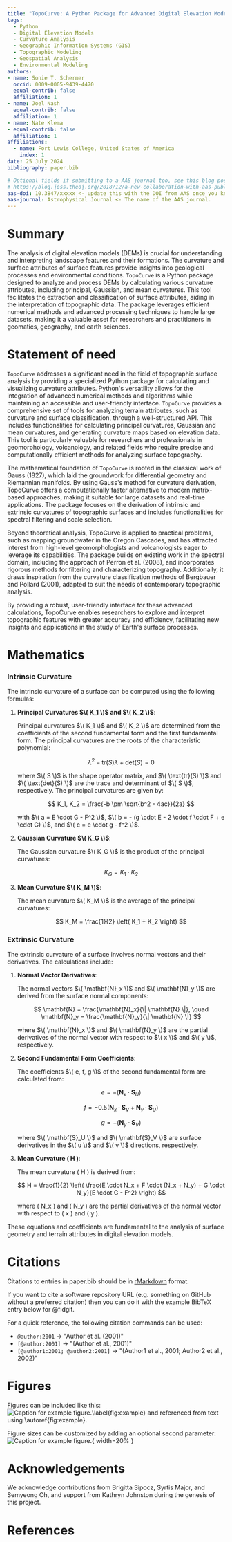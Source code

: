 ```yaml
---
title: "TopoCurve: A Python Package for Advanced Digital Elevation Model Analysis"
tags:
  - Python
  - Digital Elevation Models
  - Curvature Analysis
  - Geographic Information Systems (GIS)
  - Topographic Modeling
  - Geospatial Analysis
  - Environmental Modeling
authors:
- name: Sonie T. Schermer
  orcid: 0009-0005-9439-4470
  equal-contrib: false
  affiliation: 1
- name: Joel Nash
  equal-contrib: false
  affiliation: 1
- name: Nate Klema
- equal-contrib: false
  affiliation: 1
affiliations:
  - name: Fort Lewis College, United States of America
    index: 1
date: 25 July 2024
bibliography: paper.bib

# Optional fields if submitting to a AAS journal too, see this blog post:
# https://blog.joss.theoj.org/2018/12/a-new-collaboration-with-aas-publishing
aas-doi: 10.3847/xxxxx <- update this with the DOI from AAS once you know it.
aas-journal: Astrophysical Journal <- The name of the AAS journal.
---
```


# Summary

The analysis of digital elevation models (DEMs) is crucial for understanding 
and interpreting landscape features and their formations. The curvature and 
surface attributes of surface features provide insights into geological processes and 
environmental conditions. `TopoCurve` is a Python package designed to analyze 
and process DEMs by calculating various curvature attributes, including principal,
Gaussian, and mean curvatures. This tool facilitates the extraction and 
classification of surface attributes, aiding in the interpretation of topographic data.
The package leverages efficient numerical methods and advanced processing techniques 
to handle large datasets, making it a valuable asset for researchers and practitioners 
in geomatics, geography, and earth sciences.

# Statement of need

`TopoCurve` addresses a significant need in the field of topographic surface analysis by providing a specialized Python package for calculating and visualizing curvature attributes. Python's versatility allows for the integration of advanced numerical methods and algorithms while maintaining an accessible and user-friendly interface. `TopoCurve` provides a comprehensive set of tools for analyzing terrain attributes, such as curvature and surface classification, through a well-structured API. This includes functionalities for calculating principal curvatures, Gaussian and mean curvatures, and generating curvature maps based on elevation data. This tool is particularly valuable for researchers and professionals in geomorphology, volcanology, and related fields who require precise and computationally efficient methods for analyzing surface topography.

The mathematical foundation of `TopoCurve` is rooted in the classical work of Gauss (1827), which laid the groundwork for differential geometry and Riemannian manifolds. By using Gauss's method for curvature derivation, TopoCurve offers a computationally faster alternative to modern matrix-based approaches, making it suitable for large datasets and real-time applications. The package focuses on the derivation of intrinsic and extrinsic curvatures of topographic surfaces and includes functionalities for spectral filtering and scale selection.

Beyond theoretical analysis, TopoCurve is applied to practical problems, such as mapping groundwater in the Oregon Cascades, and has attracted interest from high-level geomorphologists and volcanologists eager to leverage its capabilities. The package builds on existing work in the spectral domain, including the approach of Perron et al. (2008), and incorporates rigorous methods for filtering and characterizing topography. Additionally, it draws inspiration from the curvature classification methods of Bergbauer and Pollard (2001), adapted to suit the needs of contemporary topographic analysis.

By providing a robust, user-friendly interface for these advanced calculations, TopoCurve enables researchers to explore and interpret topographic features with greater accuracy and efficiency, facilitating new insights and applications in the study of Earth's surface processes.


# Mathematics

### Intrinsic Curvature

The intrinsic curvature of a surface can be computed using the following formulas:

1. **Principal Curvatures $\( K_1 \)$ and $\( K_2 \)$**:

   Principal curvatures $\( K_1 \)$ and $\( K_2 \)$ are determined from the coefficients of the second fundamental form and the first fundamental form. The principal curvatures are the roots of the characteristic polynomial:

   $$
   \lambda^2 - \text{tr}(S) \lambda + \text{det}(S) = 0
   $$

   where $\( S \)$ is the shape operator matrix, and $\( \text{tr}(S) \)$ and $\( \text{det}(S) \)$ are the trace and determinant of $\( S \)$, respectively. The principal curvatures are given by:

   $$
   K_1, K_2 = \frac{-b \pm \sqrt{b^2 - 4ac}}{2a}
   $$

   with $\( a = E \cdot G - F^2 \)$, $\( b = - (g \cdot E - 2 \cdot f \cdot F + e \cdot G) \)$, and $\( c = e \cdot g - f^2 \)$.

2. **Gaussian Curvature $\( K_G \)$**:

   The Gaussian curvature $\( K_G \)$ is the product of the principal curvatures:

   $$
   K_G = K_1 \cdot K_2
   $$

3. **Mean Curvature $\( K_M \)$**:

   The mean curvature $\( K_M \)$ is the average of the principal curvatures:

   $$
   K_M = \frac{1}{2} \left( K_1 + K_2 \right)
   $$

### Extrinsic Curvature

The extrinsic curvature of a surface involves normal vectors and their derivatives. The calculations include:

1. **Normal Vector Derivatives**:

   The normal vectors $\( \mathbf{N}_x \)$ and $\( \mathbf{N}_y \)$ are derived from the surface normal components:

   $$
   \mathbf{N} = \frac{\mathbf{N}_x}{\| \mathbf{N} \|}, \quad \mathbf{N}_y = \frac{\mathbf{N}_y}{\| \mathbf{N} \|}
   $$

   where $\( \mathbf{N}_x \)$ and $\( \mathbf{N}_y \)$ are the partial derivatives of the normal vector with respect to $\( x \)$ and $\( y \)$, respectively.

2. **Second Fundamental Form Coefficients**:

   The coefficients $\( e, f, g \)$ of the second fundamental form are calculated from:

   $$
   e = - \left( \mathbf{N}_x \cdot \mathbf{S}_U \right)
   $$

   $$
   f = -0.5 \left( \mathbf{N}_x \cdot \mathbf{S}_V + \mathbf{N}_y \cdot \mathbf{S}_U \right)
   $$

   $$
   g = - \left( \mathbf{N}_y \cdot \mathbf{S}_V \right)
   $$

   where $\( \mathbf{S}_U \)$ and $\( \mathbf{S}_V \)$ are surface derivatives in the $\( u \)$ and $\( v \)$ directions, respectively.

3. **Mean Curvature \( H \)**:

   The mean curvature \( H \) is derived from:

   $$
   H = \frac{1}{2} \left( \frac{E \cdot N_x + F \cdot (N_x + N_y) + G \cdot N_y}{E \cdot G - F^2} \right)
   $$

   where \( N_x \) and \( N_y \) are the partial derivatives of the normal vector with respect to \( x \) and \( y \).

These equations and coefficients are fundamental to the analysis of surface geometry and terrain attributes in digital elevation models.



# Citations

Citations to entries in paper.bib should be in
[rMarkdown](http://rmarkdown.rstudio.com/authoring_bibliographies_and_citations.html)
format.

If you want to cite a software repository URL (e.g. something on GitHub without a preferred
citation) then you can do it with the example BibTeX entry below for @fidgit.

For a quick reference, the following citation commands can be used:

- `@author:2001` -> "Author et al. (2001)"
- `[@author:2001]` -> "(Author et al., 2001)"
- `[@author1:2001; @author2:2001]` -> "(Author1 et al., 2001; Author2 et al., 2002)"

# Figures

Figures can be included like this:
![Caption for example figure.\label{fig:example}](figure.png)
and referenced from text using \autoref{fig:example}.

Figure sizes can be customized by adding an optional second parameter:
![Caption for example figure.](figure.png){ width=20% }

# Acknowledgements

We acknowledge contributions from Brigitta Sipocz, Syrtis Major, and Semyeong
Oh, and support from Kathryn Johnston during the genesis of this project.

# References

